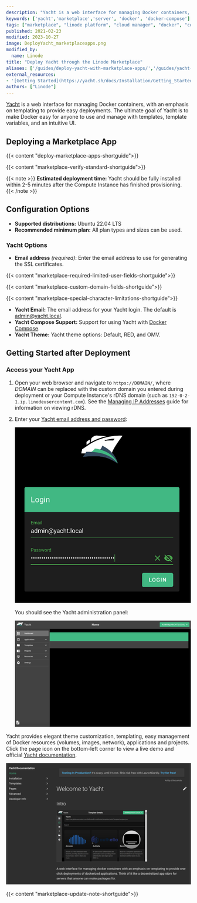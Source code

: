 ```yaml
---
description: "Yacht is a web interface for managing Docker containers, with an emphasis on templating. Learn how to deploy Yacht on Linode using Marketplace Apps."
keywords: ['yacht','marketplace','server', 'docker', 'docker-compose']
tags: ["marketplace", "linode platform", "cloud manager", "docker", "container"]
published: 2021-02-23
modified: 2023-10-27
image: DeployYacht_marketplaceapps.png
modified_by:
  name: Linode
title: "Deploy Yacht through the Linode Marketplace"
aliases: ['/guides/deploy-yacht-with-marketplace-apps/','/guides/yacht-marketplace-app/']
external_resources:
- '[Getting Started](https://yacht.sh/docs/Installation/Getting_Started)'
authors: ["Linode"]
---
```


[Yacht](https://yacht.sh/) is a web interface for managing Docker containers, with an emphasis on templating to provide easy deployments. The ultimate goal of Yacht is to make Docker easy for anyone to use and manage with templates, template variables, and an intuitive UI.

## Deploying a Marketplace App

{{< content "deploy-marketplace-apps-shortguide">}}

{{< content "marketplace-verify-standard-shortguide">}}

{{< note >}}
**Estimated deployment time:** Yacht should be fully installed within 2-5 minutes after the Compute Instance has finished provisioning.
{{< /note >}}

## Configuration Options

- **Supported distributions:** Ubuntu 22.04 LTS
- **Recommended minimum plan:** All plan types and sizes can be used.

### Yacht Options

- **Email address** *(required)*: Enter the email address to use for generating the SSL certificates.

{{< content "marketplace-required-limited-user-fields-shortguide">}}

{{< content "marketplace-custom-domain-fields-shortguide">}}

{{< content "marketplace-special-character-limitations-shortguide">}}

- **Yacht Email:** The email address for your Yacht login. The default is admin@yacht.local.
- **Yacht Compose Support:** Support for using Yacht with [Docker Compose](https://yacht.sh/Advanced/docker-compose/). 
- **Yacht Theme:** Yacht theme options: Default, RED, and OMV.


## Getting Started after Deployment

### Access your Yacht App

1.  Open your web browser and navigate to `https://DOMAIN/`, where *DOMAIN* can be replaced with the custom domain you entered during deployment or your Compute Instance's rDNS domain (such as `192-0-2-1.ip.linodeusercontent.com`). See the [Managing IP Addresses](/docs/products/compute/compute-instances/guides/manage-ip-addresses/) guide for information on viewing rDNS.

1. Enter your [Yacht email address and password](#yacht-options):

    ![Yacht Login](yacht-login.png)

    You should see the Yacht administration panel:

    ![Yacht Dashboard](yacht-dashboard.png)


Yacht provides elegant theme customization, templating, easy management of Docker resources (volumes, images, network), applications and projects. Click the page icon on the bottom-left corner to view a live demo and official [Yacht documentation](https://yacht.sh/).

![Yacht Demo](yacht-demo.png)

{{< content "marketplace-update-note-shortguide">}}
